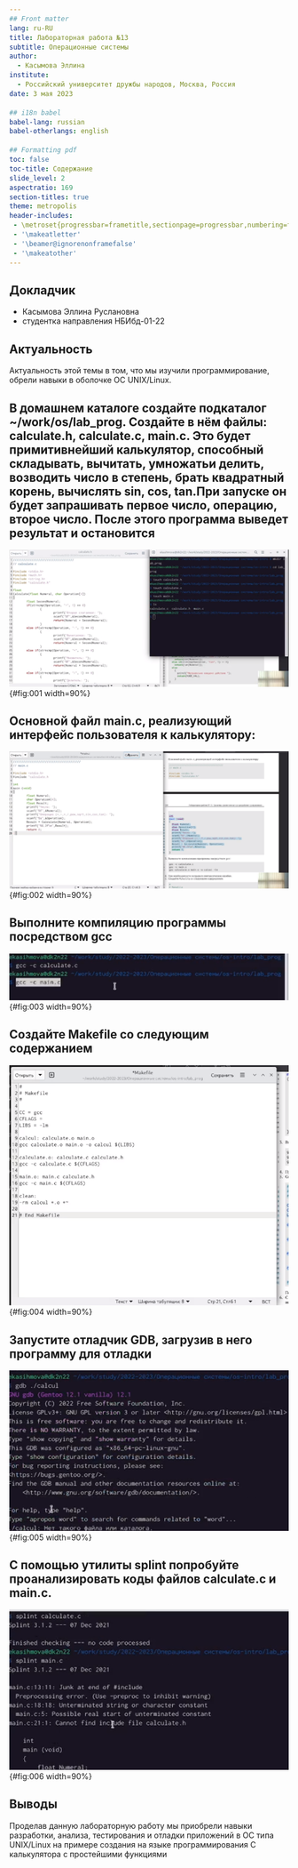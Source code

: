 ```yaml
---
## Front matter
lang: ru-RU
title: Лабораторная работа №13
subtitle: Операционные системы
author:
  - Касымова Эллина
institute:
  - Российский университет дружбы народов, Москва, Россия
date: 3 мая 2023

## i18n babel
babel-lang: russian
babel-otherlangs: english

## Formatting pdf
toc: false
toc-title: Содержание
slide_level: 2
aspectratio: 169
section-titles: true
theme: metropolis
header-includes:
 - \metroset{progressbar=frametitle,sectionpage=progressbar,numbering=fraction}
 - '\makeatletter'
 - '\beamer@ignorenonframefalse'
 - '\makeatother'
---
```


## Докладчик

  * Касымова Эллина Руслановна
  * студентка направления НБИбд-01-22

## Актуальность

Актуальность этой темы в том, что мы изучили программирование, обрели навыки в оболочке ОС UNIX/Linux.


## В домашнем каталоге создайте подкаталог ~/work/os/lab_prog. Создайте в нём файлы: calculate.h, calculate.c, main.c. Это будет примитивнейший калькулятор, способный складывать, вычитать, умножатьи делить, возводить число в степень, брать квадратный корень, вычислять sin, cos, tan.При запуске он будет запрашивать первое число, операцию, второе число. После этого программа выведет результат и остановится

![Название рисунка](image/1.png){#fig:001 width=90%}

## Основной файл main.c, реализующий интерфейс пользователя к калькулятору:

![Название рисунка](image/2.png){#fig:002 width=90%}

## Выполните компиляцию программы посредством gcc

![Название рисунка](image/3.png){#fig:003 width=90%}

## Создайте Makefile со следующим содержанием

![Название рисунка](image/4.png){#fig:004 width=90%}


## Запустите отладчик GDB, загрузив в него программу для отладки

![Название рисунка](image/5.png){#fig:005 width=90%}

## С помощью утилиты splint попробуйте проанализировать коды файлов calculate.c и main.c.

![Название рисунка](image/6.png){#fig:006 width=90%}


## Выводы

Проделав данную лабораторную работу мы приобрели навыки разработки, анализа, тестирования и отладки приложений в ОС типа UNIX/Linux на примере создания на языке программирования С калькулятора с простейшими функциями
